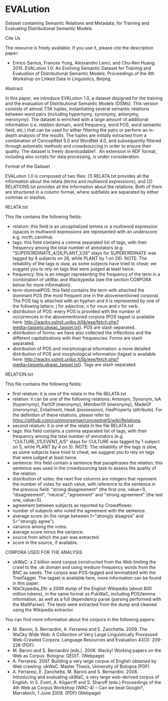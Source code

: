 # EVALution
Dataset containing Semantic Relations and Metadata, for Training and Evaluating Distributional Semantic Models



Cite Us

The resource is freely available. If you use it, please cite the description paper:

- Enrico Santus, Frances Yung, Alessandro Lenci, and Chu-Ren Huang. 2015. EVALution 1.0: An Evolving Semantic Dataset for Training and Evaluation of Distributional Semantic Models. Proceedings of the 4th Workshop on Linked Data in Linguistics, Beijing.



Abstract

In this paper, we introduce EVALution 1.0, a dataset designed for the training and the evaluation of Distributional Semantic Models (DSMs). This version consists of almost 7.5K tuples, instantiating several semantic relations between word pairs (including hypernymy, synonymy, antonymy, meronymy). The dataset is enriched with a large amount of additional information (i.e. relation domain, word frequency, word POS, word semantic field, etc.) that can be used for either filtering the pairs or perform an in-depth analysis of the results. The tuples are initially extracted from a combination of ConceptNet 5.0 and WordNet 4.0, and subsequently filtered through automatic methods and crowdsourcing in order to ensure their quality. The dataset is freely downloadable1 . An extension in RDF format, including also scripts for data processing, is under consideration.



Format of the Dataset

EVALution 1.0 is composed of two files:
  (1) RELATA.txt provides all the information about the relata (terms and multiword expressions); and
  (2) RELATIONS.txt provides all the information about the relations.
Both of them are structured in a column format, where subfields are separated by either commas or slashes.



RELATA.txt

This file contains the following fields:
  - relatum: this field is an uncapitalized lemma or a multiword expression (spaces in multiword expressions are represented with an underscore: e.g. north_carolina).
  - tags: this field contains a comma separated list of tags, with their frequency among the total number of annotators (e.g. "SUPERORDINATE_4/26,PLANT_1/26" stays for SUPERORDINATE was tagged by 4 subjects on 26, while PLANT by 1 on 26). NOTE: The reliability of the tags is slow, as some subjects have tried to cheat; we suggest you to rely on tags that were judged at least twice.
  - frequency: this is an integer representing the frequency of the term in a combination of ukWac and Wackypedia (see the section CORPORA below for more information).
  - term-dominatPOS: this field contains the term with attached the dominant POS (the most frequent one in the abovementioned corpora). The POS tag is attached with an hyphen and it is represented by one of the following letters: j for adjective, n for noun and v for verb.
  - distribution of POS: every POS is provided with the number of occurrences in the abovementioned corpora (POS tagset is available here: http://wacky.sslmit.unibo.it/lib/exe/fetch.php?media=tagsets:ukwac_tagset.txt). POS are slash separated.
  - distribution of forms: we have also collected the inflections and the different capitalizations with their frequencies. Forms are slash separated.
  - distribution of POS and morphological information: a more detailed distribution of POS and morphological information (tagset is available here: http://wacky.sslmit.unibo.it/lib/exe/fetch.php?media=tagsets:ukwac_tagset.txt). Tags are slash separated.



RELATION.txt

This file contains the following fields:

 - first relatum: it is one of the relata in the file RELATA.txt
 - relation: it can be one of the following relations: Antonym, Synonym, IsA (hypernymy), PartOf (meronymy), MemberOf (meronymy), MadeOf (meronymy), Entailment, HasA (possession), HasProperty (attribute). For the definition of these relations, please refer to: https://github.com/commonsense/conceptnet5/wiki/Relations.
 - second relatum: it is one of the relata in the file RELATA.txt
 - tags: this field contains a comma separated list of tags, with their frequency among the total number of annotators (e.g. "CULTURE_1/5,EVENT_4/5" stays for CULTURE was tagged by 1 subject on 5, while PLANT by 4 on 5). NOTE: The reliability of the tags is slow, as some subjects have tried to cheat; we suggest you to rely on tags that were judged at least twice.
 - sentence: this field contain a sentence that paraphrases the relation; this sentence was used in the crowdsourcing task to assess the quality of the relation.
 - distribution of votes: the next five columns are integers that represent the number of votes for each value, with reference to the sentence in the previous field: "strong disagreement" (the first one, value=1), "disagreement", "neutral", "agreement" and "strong agreement" (the last one, value=5).
 - agreement between subjects as reported by Crowdflower.
 - number of subjects who voted the agreement with the sentence.
 - average score (in the range between 1="strongly disagree" and 5="strongly agree").
 - variance among the votes.
 - average score minus the variance.
 - source from which the pair was extracted.
 - score in the source, if available.



CORPORA USED FOR THE ANALYSIS

- ukWaC: a 2 billion word corpus constructed from the Web limiting the crawl to the .uk domain and using medium-frequency words from the BNC as seeds. The corpus was POS-tagged and lemmatized with the TreeTagger. The tagset is available here, more information can be found in this paper.
- WaCkypedia_EN: a 2009 dump of the English Wikipedia (about 800 million tokens), in the same format as PukWaC, including POS/lemma information, as well as a full dependency parse (parsing performed with the MaltParser). The texts were extracted from the dump and cleaned using the Wikipedia extractor.

You can find more information about the corpora in the following papers:
- M. Baroni, S. Bernardini, A. Ferraresi and E. Zanchetta. 2009. The WaCky Wide Web: A Collection of Very Large Linguistically Processed Web-Crawled Corpora. Language Resources and Evaluation 43(3): 209-226 (PDF).
- M. Baroni and S. Bernardini (eds.). 2006. Wacky! Working papers on the Web as Corpus. Bologna: GEDIT. (Webpage)
- A. Ferraresi. 2007. Building a very large corpus of English obtained by Web crawling: ukWaC. Master Thesis, University of Bologna (PDF)
- A. Ferraresi, E. Zanchetta, M. Baroni and S. Bernardini. 2008. Introducing and evaluating ukWaC, a very large web-derived corpus of English. In S. Evert, A. Kilgarriff and S. Sharoff (eds.) Proceedings of the 4th Web as Corpus Workshop (WAC-4) – Can we beat Google?, Marrakech, 1 June 2008. (PDF) (Webpage)
